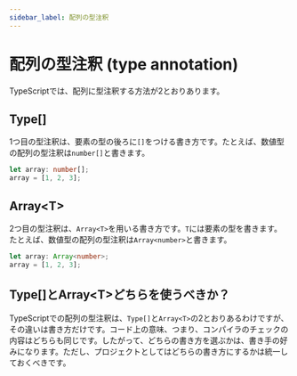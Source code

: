 ```yaml
---
sidebar_label: 配列の型注釈
---
```


# 配列の型注釈 (type annotation)

TypeScriptでは、配列に型注釈する方法が2とおりあります。

## Type\[]

1つ目の型注釈は、要素の型の後ろに`[]`をつける書き方です。たとえば、数値型の配列の型注釈は`number[]`と書きます。

```typescript
let array: number[];
array = [1, 2, 3];
```

## Array&lt;T>

2つ目の型注釈は、`Array<T>`を用いる書き方です。`T`には要素の型を書きます。たとえば、数値型の配列の型注釈は`Array<number>`と書きます。

```typescript
let array: Array<number>;
array = [1, 2, 3];
```

## Type\[]とArray&lt;T>どちらを使うべきか？

TypeScriptでの配列の型注釈は、`Type[]`と`Array<T>`の2とおりあるわけですが、その違いは書き方だけです。コード上の意味、つまり、コンパイラのチェックの内容はどちらも同じです。したがって、どちらの書き方を選ぶかは、書き手の好みになります。ただし、プロジェクトとしてはどちらの書き方にするかは統一しておくべきです。
